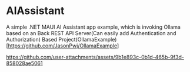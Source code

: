 ﻿# AIAssistant

A simple .NET MAUI AI Assistant app example, which is invoking Ollama based on an Back REST API Server(Can easily add Authentication and Authorization)
Based Project(OllamaExample)[https://github.com/JasonPwj/OllamaExample]


https://github.com/user-attachments/assets/9b1e893c-0b1d-465b-9f3d-858028ae5061

